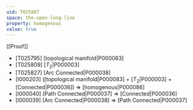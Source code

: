 ```yaml
---
uid: T025887
space: the-open-long-line
property: homogenous
value: true
---
```

[[Proof]]

* [T025795] [topological manifold|P000083]
* [T025809] [$T_2$|P000003]
* [T025827] [Arc Connected|P000038]
* [I000203] ([topological manifold|P000083] + [$T_2$|P000003] + [Connected|P000036]) => [homogenous|P000086]
* [I000040] [Path Connected|P000037] => [Connected|P000036]
* [I000039] [Arc Connected|P000038] => [Path Connected|P000037]

